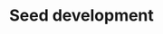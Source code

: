 ---
annotations:
- type: Pathway Ontology
  value: regulatory pathway
- type: Cell Type Ontology
  value: obsolete plant cell
- type: Pathway Ontology
  value: signaling pathway
authors:
- Jaiswallab
- Khanspers
- MaintBot
- Pjaiswal
- Mkutmon
- Eweitz
description: This Arabidopsis seed development pathway network in GPML format was
  projected using the reference rice seed development network [[Pathway:WP2199]] and
  the Arabidopsis to rice gene homology data sets. The green colored nodes (genes)
  represent where the Inparanoid-based gene homology was positively predicted based
  on the cutoffs used. The tool used for making the projection was [http://jaiswallab.cgrb.oregonstate.edu/software/PGS
  Pathway GeneSWAPPER]. Method is described in the publication [http://www.thericejournal.com/content/6/1/14/
  Hanumappa et al. (2013)]. This method creates a new projection, but preserves the
  interactions between nodes.
last-edited: 2021-05-19
organisms:
- Arabidopsis thaliana
redirect_from:
- /index.php/Pathway:WP2279
- /instance/WP2279
schema-jsonld:
- '@context': https://schema.org/
  '@id': https://wikipathways.github.io/pathways/WP2279.html
  '@type': Dataset
  creator:
    '@type': Organization
    name: WikiPathways
  description: This Arabidopsis seed development pathway network in GPML format was
    projected using the reference rice seed development network [[Pathway:WP2199]]
    and the Arabidopsis to rice gene homology data sets. The green colored nodes (genes)
    represent where the Inparanoid-based gene homology was positively predicted based
    on the cutoffs used. The tool used for making the projection was [http://jaiswallab.cgrb.oregonstate.edu/software/PGS
    Pathway GeneSWAPPER]. Method is described in the publication [http://www.thericejournal.com/content/6/1/14/
    Hanumappa et al. (2013)]. This method creates a new projection, but preserves
    the interactions between nodes.
  keywords:
  - RAG-1
  - FBA2
  - AT1G20810
  - ABI5
  - PAP85
  - C3H1
  - AT4G33150
  - CIN7
  - ATVDAC2
  - ABA and GA induced
  - AT3G54030
  - GLT1
  - ABA related
  - FKF1
  - LTPL109
  - HSP81-3
  - NB-ARC domain protein
  - AT1G62660
  - SUS6
  - LOC_Os04g53350
  - AT1G47640
  - carboxyvinyl-carboxyphosphonate phosphorylmutase
  - expressed strongly in the shoot apical meristem
  - PMI1
  - seed-specific protein kinase
  - AT4G19200
  - ISA1
  - TAP46
  - AT5G16730
  - PAKRP1L
  - MADS 5
  - AtHsp90.2
  - SS3
  - GRF7
  - AT1G77060
  - ATERF4
  - Ethylene induced
  - ATHB7
  - 'Ghd7 '
  - Sub9
  - AT5G47490
  - CRL1
  - expression diminished during grain filling at high temperatures
  - Wsi18 promoter is active in the whole grain
  - has two different transcripts= a:in leaf, b:in endosperm; binding with APL2 and
    Down regulation by RISBZ1 only happens with APS2b, binding with APL1 only happens
    with APS2a
  - AT1G55550
  - SBE2.2
  - AtPHR1
  - UNE10
  - PSBC
  - AT3G01490
  - ATBT1
  - MADS 13
  - ELF9
  - ATMYC-2
  - AT1G09640
  - WRKY17
  - AP3
  - UBC1
  - SPK
  - NAC5
  - Bam 8
  - AT3G60320
  - CYCB1;3
  - SS2
  - AT5G59010
  - Disease resistance-like
  - LOC_Os01g14110
  - MADS 1
  - AT3G55940
  - AtAGAL2
  - AT5G36160
  - SCL8
  - LOC_Os03g56940
  - ZIP10
  - NAC053
  - YSL2
  - NAS3
  - AT1G78420
  - AT5G59210
  - RALF24
  - BHLH100
  - AT1G63220
  - YSL15
  - AT1G77670
  - C AL
  - WRKY11
  - PBZ1
  - CTR1-like
  - SAM cmtr
  - ADG2
  - HSP40
  - ATARD2
  - AT3G49190
  - AT2G36950
  - AT3G55060
  - LOC_Os08g04580
  - PCNA1
  - IMPA-2
  - water stress + cold stress
  - ATXDH1
  - Double Knock-Down mutant (KD-RISBZ1/KD-RPBF) caused most expression change in
    OsLKR/SDH
  - PRB1
  - BHLH039
  - double KD mutant (KD-RISBZ1/KD-RPBF) caused most expression change
  - Cytochrome P450
  - ATIREG1
  - SSII-2
  - AT3G49210
  - MTACP1
  - DET3
  - AT1G74240
  - AT4G25160
  - SUS4
  - Integrase
  - AT1G27461
  - Wx1
  - GCPE
  - eIFiso4G1
  - HMG1
  - CML23
  - GF14A
  - AGL19
  - AT2G39300
  - SPS1F
  - Luc7-like 2
  - RB
  - sks17
  - AT1G33260
  - anac075
  - BMY3
  - CAL
  - SMT1
  - KAB1
  - AT3G05500
  - SEN1
  - PPDK
  - SEN2
  - AT2G30460
  - RAB18
  - msrB-1
  - BHLH038
  - PSBO2
  - Plays a role in the removal of MDA that forms during seed desiccation
  - AT1G22040
  - AT3G02930
  - UGP
  - PHT4;3
  - member of the group 3 Lea family
  - LOC_Os01g62740
  - SSIV
  - VIP1
  - ATNAS2
  - AGD6
  - Interaction between WRKY 51 and 71 enhances the binding affinity of WRKY71 to
    the Amy32b promoter
  - PSAK
  - CSN5A
  - EDM1
  - AT1G67890
  - PR1
  - AT1G76660
  - ASKTHETA
  - CWINV2
  - Sci2
  - ISA2
  - Assigned as NA-INV1 by Nemeth D and Hanumappa M (10/21/2010)
  - AT1G80570
  - AT3G44620
  - ).
  - AT1G63170
  - GF14F
  - STA1
  - ALDH7B4
  - AG
  - AT3G29320
  - AT4G19800
  - ATMTAN2
  - AT4G03500
  - AT2G35900
  - AT5G02230
  - RPS20
  - TEM1
  - BBTI4
  - AT4G19820
  - SWEET3
  - Ubi
  - AT1G70820
  - AT1G11900
  - UBP23
  - SUVR4
  - PCNA2
  - PROLM 24
  - Pit
  - AT3G17850
  - GDSL-like Lipase
  - MLA10
  - AT5G05010
  - AT1G60900
  - Jasmonate-induced protein
  - IAA9
  - bZIP68
  - AT2G46140
  - RPBF
  - SPS-Hv
  - SVP
  - AT3G49200
  - Rac
  - LEC2
  - cytochrome P450 domain containing protein
  - ICL
  - SUT4
  - CYCB1;5
  - ATKDSA2
  - CYP716A1
  - ATHB12
  - AT5G48250
  - 'CACTA, En/Spm '
  - GABA permease
  - AT2G21130
  - OsIAA13
  - Granule-bound starch synthase
  - NAS1
  - AT2G25220
  - CRP
  - E3-Ubi Ligase
  - 'Retrotransposon '
  - BMY8
  - PHS2
  - VIP1-like
  - ATGSNOR1
  - AT2G46420
  - TRAB1
  - CYP76C2
  - WCRKC1
  - bZIP transcription factor TRAB1, ABA RESPONSIVE ELEMENT 1=ABA1
  - AT3G29010
  - AT1G22410
  - BMY1
  - CDKA1
  - Also given LOC_Os05g42424 which is not complete
  - CYCD4;2
  - AT1G48630
  - ZOS1-15
  - RUBQ1
  - UGT74F1
  - NFU4
  - APUM11
  - IAA1
  - DREB1B
  - AT3G61700
  - AT2G14710
  - AT4G32260
  - CDF2
  - TEM2
  - Oryzain gamma Protease
  - APS1
  - BMY9
  - PPROL 14 E
  - AGL8
  - scpl40
  - BMY7
  - AHOX
  - KRP3
  - SSP5
  - IAA31
  - PP2A-2
  - CYP76C3
  - AT4G03460
  - CYP76C6
  - AT4G19810
  - SNAC1
  - CSN5B
  - AT4G19760
  - WRKY 55
  - ATOPT3
  - HCF173
  - AT1G03670
  - ARD1
  - ING1
  - ADK1
  - AtkdsA1
  - AT1G32430
  - AT5G50100
  - SSII-3
  - DUF584
  - OsPRP1
  - IREG2
  - SSA1
  - AT2G35840
  - COL9
  - flavanone 3-hydroxylase
  - AT4G24060
  - SSI1
  - 'LOC_Os03g55130 '
  - GLN1;1
  - AAP6
  - APT1
  - PHD Zn-finger
  - EIL1
  - ERF15
  - WRKY 71 by itself also represses activation of Amy2A by GAMYB
  - PSAD-1
  - AT2G18110
  - EFE
  - AHA1
  - UBC2
  - PGL34
  - AT2G05830
  - RBCL
  - WRKY40
  - AT2G28440
  - RIC1
  - AT1G48860
  - SUS1
  - DOF ZF
  - SPS-Zm
  - AT3G15670
  - RAR1
  - SSP genes examined was significantly suppressed in KD-RISBZ1/KD-RPBF
  - AT5G47480
  - PP2A-4
  - ALDH11A3
  - USP1
  - ARF1
  - AT4G32600
  - TyrK
  - CRINKLY4
  - AT1G12760
  - AtcwINV4
  - AT1G06890
  - Kinesin
  - Subtilisin N-terminal Region
  - ADG1
  - LOC_Os03g07360
  - ALDH10A8
  - MCM2
  - Bam 3
  - AT5G61550
  - 'BTB/POZ '
  - Oryzain alpha Protease
  - PP2A-B
  - APL1
  - DPE1
  - SPS-So
  - AT4G32000
  - EMB2729
  - NAC4
  - MPK2
  - Expression Patterns during Seed Development Correspond with Pigment Accumulation
    Patterns in Seeds
  - AT5G59750
  - AGL14
  - AT1G57720
  - SEP3
  - AGL6
  - AT2G17550
  - CIN4
  - TUBB3
  - CRU2
  - Terpene cyclases
  - BMY2
  - MPK1
  - AT5G53390
  - JA cmtr
  - NFXL1
  - MYB33
  - CRU1
  - MADS 22
  - MT2b
  - EXPB4
  - IDS1/ MT4A
  - ATDAD1
  - ATAMY1
  - ATAF1
  - CKX4
  - AP1
  - ATAPRL6
  - AT1G56560
  - OCP3
  - EXPB2
  - AT5G42740
  - ATSPP1
  - NAC2
  - AT1G30230
  - double-stranded beta-helix domain
  - Fructose-6-phosphate 1-phosphotransferase
  - AT3G12630
  - prx61
  - BEI
  - Amy2A
  - CF1
  - CYCD4;1
  - ILR1
  - AMY3
  - AGL44
  - AT5G35460
  - AT4G31340
  - PAKRP1
  - DMAS1
  - ADK2
  - PIP5K9
  - anac103
  - PP2A-1
  - AT3G29130
  - CIB22
  - RACK1C_AT
  - AT1G04770
  - DIP1
  - AT4G22240
  - PP2A-3
  - HSP70
  - AT1G14710
  - APG2
  - LOC_Os02g53890
  - ZF-like
  - PROLM28
  - DPE2
  - ABI3
  - 'SAL1 '
  - AT5G49710
  - EM6
  - CR4
  - PAT1
  - CYP76C4
  - ENODL9
  - FBA1
  - XDH2
  - ATPU1
  - SBEIIa
  - PSB29
  - 'b-1,3-Glucanase '
  - UCH3
  - GPT2
  - NAS4
  - bZIP16
  - SUT3
  - complex 1 family protein-like (LYR family)
  - PI
  - AT5G52580
  - GPT2-3
  - GPA1
  - CYP450
  - BZO2H1
  - GL3
  - AT5G44080
  - CYP76C1
  - RCA
  - AT4G17100
  - CDKA-2
  - AT4G10390
  - BT1-2
  - DEP
  - AT3G06620
  - SGT1A
  - SUS3
  - AT4G24590
  - Flavin containing monooxygenase 3-like
  - ROC1
  - BZO2H4
  - ISA3
  - PUM8
  - AT5G53050
  - BT3
  - EIN3
  - AT1G47390
  - NAS2
  - AT5G25940
  - DAD2
  - AT4G19720
  - AT2G47060
  - PMA2
  - GSR2
  - PROLM26
  - bHLH60
  - AT3G16580
  - APL2
  - ATBETAFRUCT4
  - APL4/ AGPL4
  - DPK4
  - GBSSII
  - RACK1A
  - ASP1
  - Seed dormancy
  - AREB3
  - CYCB1;2
  - AT1G12840
  - SUT1
  - PLC2
  - ORA59
  - CKX2
  - AT2G42130
  - CIN5
  - AT2G45300
  - ADL6
  - RPK-TMK1 precursor
  - SUT5
  - NAC 10
  - Interaction with Wsi18 and Lea3 by orthology to H vulgare
  - TCH2
  - AT2G24420
  - PSBO1
  - DUF151
  - EBP89
  - AtHsp90.4
  - SUT2
  - At-A/N-InvE
  - WRKY 51 by itself also represses activation of Amy2A by GAMYB
  - MPK5
  - MYB65
  - CYCA1;1
  - FIB
  - ABA-related
  - AT1G56700
  - PKT3
  - AT4G19750
  - AT3G20800
  - PGI1
  - APRL4
  - AT1G21440
  license: CC0
  name: Seed development
seo: CreativeWork
title: Seed development
wpid: WP2279
---